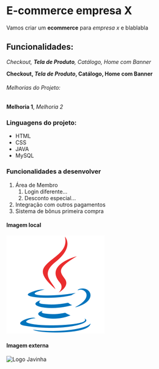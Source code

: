 # E-commerce empresa X

Vamos criar um **ecommerce** para *empresa x* e blablabla

## Funcionalidades:

_Checkout, **Tela de Produto**, Catálogo, Home com Banner_

**Checkout, _Tela de Produto_, Catálogo, Home com Banner**

###### Melhorias do Projeto:

__Melhoria 1__, _Melhoria 2_

### Linguagens do projeto: 

* HTML
* CSS
* JAVA
* MySQL

### Funcionalidades a desenvolver

1. Área de Membro
   1. Login diferente...
   2. Desconto especial...
2. Integração com outros pagamentos
3. Sistema de bônus primeira compra

#### Imagem local 

![Logo do Java](img/java-original.svg)

#### Imagem externa 

![Logo Javinha](https://pt.wikipedia.org/wiki/Java_(linguagem_de_programa%C3%A7%C3%A3o)#/media/Ficheiro:Java_programming_language_logo.svg)

